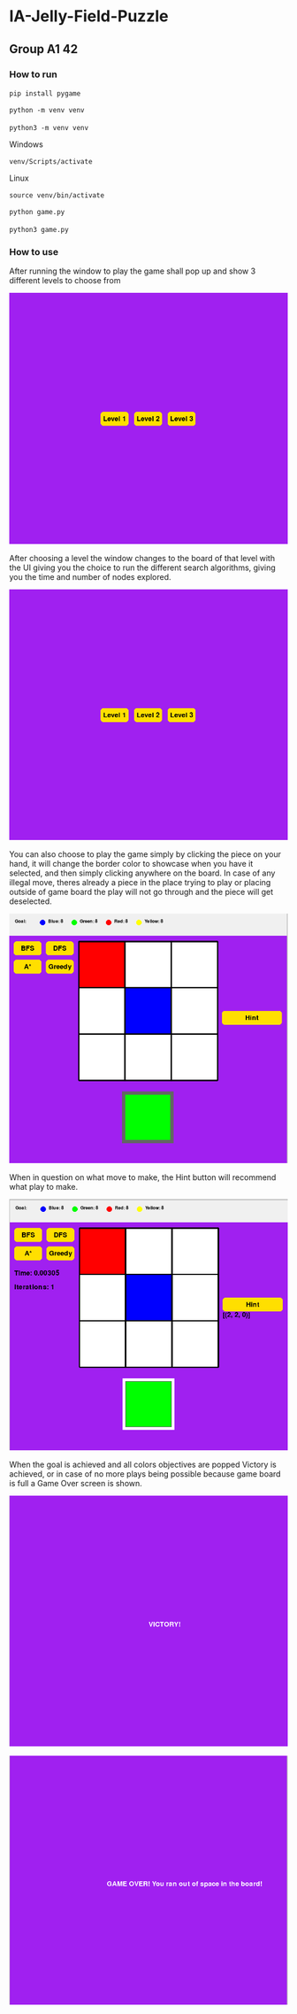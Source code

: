 # IA-Jelly-Field-Puzzle

## Group A1 42

### How to run


```
pip install pygame
```

```
python -m venv venv

python3 -m venv venv
```

Windows
```
venv/Scripts/activate
```

Linux
```
source venv/bin/activate
```

```
python game.py

python3 game.py
```

### How to use

After running the window to play the game shall pop up and show 3 different levels to choose from

![Initial Menu](images/InitialMenu.png)

After choosing a level the window changes to the board of that level with the UI giving you the choice to run the different search algorithms, giving you the time and number of nodes explored. 

![Level 1](images/InitialMenu.png)

You can also choose to play the game simply by clicking the piece on your hand, it will change the border color to showcase when you have it selected, and then simply clicking anywhere on the board. In case of any illegal move, theres already a piece in the place trying to play or placing outside of game board the play will not go through and the piece will get deselected.

![Playing](images/PlayingPiece.png)

When in question on what move to make, the Hint button will recommend what play to make.

![Hint](images/Hint.png)

When the goal is achieved and all colors objectives are popped Victory is achieved, or in case of no more plays being possible because game board is full a Game Over screen is shown.

![Victory](images/Victory.png)

![GameOver](images/GameOver.png)


